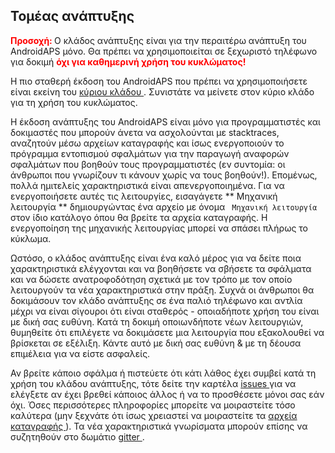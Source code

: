 ## Τομέας ανάπτυξης

<font color="#FF0000"><strong> Προσοχή: </strong></font>
Ο κλάδος ανάπτυξης είναι για την περαιτέρω ανάπτυξη του AndroidAPS μόνο. Θα πρέπει να χρησιμοποιείται σε ξεχωριστό τηλέφωνο για δοκιμή <font color="#FF0000"><strong> όχι για καθημερινή χρήση του κυκλώματος! </strong></font>

Η πιο σταθερή έκδοση του AndroidAPS που πρέπει να χρησιμοποιήσετε είναι εκείνη του [κύριου κλάδου ](https://github.com/MilosKozak/AndroidAPS/tree/master). Συνιστάτε να μείνετε στον κύριο κλάδο για τη χρήση του κυκλώματος.

Η έκδοση ανάπτυξης του AndroidAPS είναι μόνο για προγραμματιστές και δοκιμαστές που μπορούν άνετα να ασχολούνται με stacktraces, αναζητούν μέσω αρχείων καταγραφής και ίσως ενεργοποιούν το πρόγραμμα εντοπισμού σφαλμάτων για την παραγωγή αναφορών σφαλμάτων που βοηθούν τους προγραμματιστές (εν συντομία: οι άνθρωποι που γνωρίζουν τι κάνουν χωρίς να τους βοηθούν!). Επομένως, πολλά ημιτελείς χαρακτηριστικά είναι απενεργοποιημένα. Για να ενεργοποιήσετε αυτές τις λειτουργίες, εισαγάγετε ** Μηχανική λειτουργία ** δημιουργώντας ένα αρχείο με όνομα ` Μηχανική λειτουργία` στον ίδιο κατάλογο όπου θα βρείτε τα αρχεία καταγραφής. Η ενεργοποίηση της μηχανικής λειτουργίας μπορεί να σπάσει πλήρως το κύκλωμα.

Ωστόσο, ο κλάδος ανάπτυξης είναι ένα καλό μέρος για να δείτε ποια χαρακτηριστικά ελέγχονται και να βοηθήσετε να σβήσετε τα σφάλματα και να δώσετε ανατροφοδότηση σχετικά με τον τρόπο με τον οποίο λειτουργούν τα νέα χαρακτηριστικά στην πράξη. Συχνά οι άνθρωποι θα δοκιμάσουν τον κλάδο ανάπτυξης σε ένα παλιό τηλέφωνο και αντλία μέχρι να είναι σίγουροι ότι είναι σταθερός - οποιαδήποτε χρήση του είναι με δική σας ευθύνη. Κατά τη δοκιμή οποιωνδήποτε νέων λειτουργιών, θυμηθείτε ότι επιλέγετε να δοκιμάσετε μια λειτουργία που εξακολουθεί να βρίσκεται σε εξέλιξη. Κάντε αυτό με δική σας ευθύνη & με τη δέουσα επιμέλεια για να είστε ασφαλείς.

Αν βρείτε κάποιο σφάλμα ή πιστεύετε ότι κάτι λάθος έχει συμβεί κατά τη χρήση του κλάδου ανάπτυξης, τότε δείτε την καρτέλα [ issues ](https://github.com/MilosKozak/AndroidAPS/issues) για να ελέγξετε αν έχει βρεθεί κάποιος άλλος ή να το προσθέσετε μόνοι σας εάν όχι. Όσες περισσότερες πληροφορίες μπορείτε να μοιραστείτε τόσο καλύτερα (μην ξεχνάτε ότι ίσως χρειαστεί να μοιραστείτε τα [αρχεία καταγραφής ](../Usage/Accessing-logfiles.md)). Τα νέα χαρακτηριστικά γνωρίσματα μπορούν επίσης να συζητηθούν στο δωμάτιο [ gitter ](https://gitter.im/MilosKozak/AndroidAPS).